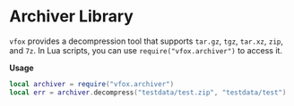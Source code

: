 # Archiver Library

`vfox` provides a decompression tool that supports `tar.gz`, `tgz`, `tar.xz`, `zip`, and `7z`. In Lua scripts, you can
use `require("vfox.archiver")` to access it.

**Usage**

```lua
local archiver = require("vfox.archiver")
local err = archiver.decompress("testdata/test.zip", "testdata/test")
```